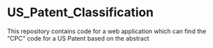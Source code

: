 # US_Patent_Classification
This repository contains code for a web application which can find the "CPC" code for a US Patent based on the abstract
